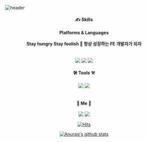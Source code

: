 ![header](https://capsule-render.vercel.app/api?type=wave&color=gradient&height=300&section=header&text=Jun&fontSize=90&fontColor=ffffff&fontAlignY=40)

<!--
**junhyungkwon/junhyungkwon** is a ✨ _special_ ✨ repository because its `README.md` (this file) appears on your GitHub profile.

Here are some ideas to get you started:
-->
<div>
<h4 align="center">✍️ Skills</h4>
<h4 align="center">Platforms & Languages<br>
  <br>Stay hungry Stay foolish 🌱 항상 성장하는 FE 개발자가 되자 </h4>
<p align="center">
<br><img src="https://img.shields.io/badge/javascript-%23323330.svg?style=for-the-badge&logo=javascript&logoColor=%23F7DF1E"/> <img src="https://img.shields.io/badge/vuejs-%2335495e.svg?style=for-the-badge&logo=vuedotjs&logoColor=%234FC08D"/> <img src="https://img.shields.io/badge/react-%2320232a.svg?style=for-the-badge&logo=react&logoColor=%2361DAFB"/>
</p>

<h4 align="center">
🛠 Tools ⚒
</h4>
<div align="center">
 <img src="https://img.shields.io/badge/Git-orangered?style=flat-square&logo=Git&logoColor=white"/> <img ![Visual Studio Code]<img src="https://img.shields.io/badge/Visual%20Studio%20Code-0078d7.svg?style=flat-square&logo=visual-studio-code&logoColor=white"/>
</div><br>
  
  <h4 align="center">🐣 Me 🐣</h4>
  <div align="center">
  <a href="mailto:wnsgud8845@gmail.com" target="_blank"><img src="https://img.shields.io/badge/Gmail-EA4335?style=flat-square&logo=Gmail&logoColor=white&link=mailto:wnsgud8845@gmail.com"/></a>
  <a href="https://github.com/junhyungkwon" target="_blank"><img src="https://img.shields.io/badge/GitHub-181717?style=flat-square&logo=GitHub&logoColor=white"/></a>
 
  [![Hits](https://hits.seeyoufarm.com/api/count/incr/badge.svg?url=https%3A%2F%2Fgithub.com%2Fjunhyungkwon&count_bg=%23FFDCA7&title_bg=%23DDDDDD&icon=&icon_color=%23E7E7E7&title=hits&edge_flat=true)](https://hits.seeyoufarm.com)
    
  [![Anurag's github stats](https://github-readme-stats.vercel.app/api?username=junhyungkwon&show_icons=true&theme=material-palenight&bg_color=ff6262&hide_border=true&title_color=ffffff&text_color=ffffff&icon_color=000000)](https://github.com/junhyungkwon/github-readme-stats)
</div>
  
  </div>
